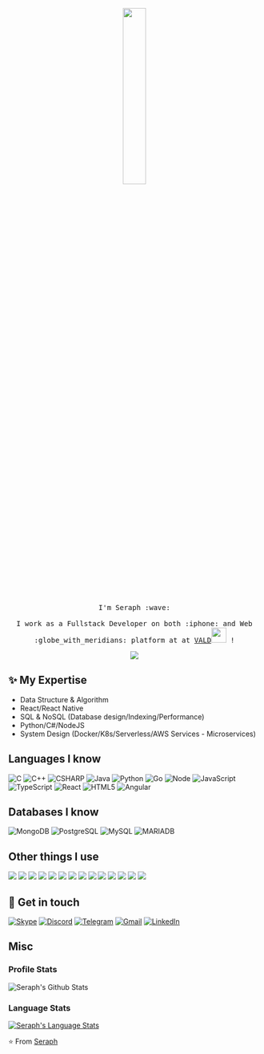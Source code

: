 <p align="center">
  <img src="https://media.giphy.com/media/MeJgB3yMMwIaHmKD4z/giphy.gif" width="30%">
  <br><br>
  <samp>
    I'm Seraph :wave:
    <br><br>
    I work as a Fullstack Developer on both :iphone: and Web :globe_with_meridians: platform at at <a href="https://valdperformance.com">VALD</a><img src="https://media.giphy.com/media/WUlplcMpOCEmTGBtBW/giphy.gif" width="30"> !
  </samp>
</p>

<!-- retro visitor counter -->  
<p align="center">   
  <img src="https://profile-counter.glitch.me/{tdkseraph}/count.svg" />  
</p>  

## ✨ My Expertise
- Data Structure & Algorithm
- React/React Native
- SQL & NoSQL (Database design/Indexing/Performance)
- Python/C#/NodeJS
- System Design (Docker/K8s/Serverless/AWS Services - Microservices)

## Languages I know
![C](https://img.shields.io/badge/-C-000000?style=flat&logo=c)
![C++](https://img.shields.io/badge/-C++-000000?style=flat&logo=c%2B%2B)
![CSHARP](https://img.shields.io/badge/CSharp-000000?style=flat&logo=c%20sharp)
![Java](https://img.shields.io/badge/-Java-000000?style=flat&logo=java)
![Python](https://img.shields.io/badge/-Python-000000?style=flat&logo=python)
![Go](https://img.shields.io/badge/-GO-000000?style=flat&logo=go)
![Node](https://img.shields.io/badge/-NODEJS-000000?style=flat&logo=node.js)
![JavaScript](https://img.shields.io/badge/-JavaScript-000000?style=flat&logo=javascript)
![TypeScript](https://img.shields.io/badge/-TypeScript-000000?style=flat&logo=typescript)
![React](https://img.shields.io/badge/-React-000000?style=flat&logo=react)
![HTML5](https://img.shields.io/badge/-HTML5-000000?style=flat&logo=html5)
![Angular](https://img.shields.io/badge/-ANGULAR-000000?style=flat&logo=angular)

## Databases I know
![MongoDB](https://img.shields.io/badge/-MongoDB-000000?style=flat&logo=MongoDB)
![PostgreSQL](https://img.shields.io/badge/-POSTGRESQL-000000?style=flat&logo=postgresql)
![MySQL](https://img.shields.io/badge/-MYSQL-000000?style=flat&logo=mysql)
![MARIADB](https://img.shields.io/badge/-MARIADB-000000?style=flat&logo=mariadb)

## Other things I use
<p>
  <img src="https://img.shields.io/badge/docker%20-%230db7ed.svg?&style=for-the-badge&logo=docker&logoColor=white"/>
  <img src="https://img.shields.io/badge/kubernetes%20-%23326ce5.svg?&style=for-the-badge&logo=kubernetes&logoColor=white"/>
  <img src="https://img.shields.io/badge/ansible%20-%231A1918.svg?&style=for-the-badge&logo=ansible&logoColor=white"/>
  <img src="https://img.shields.io/badge/TensorFlow%20-%23FF6F00.svg?&style=for-the-badge&logo=TensorFlow&logoColor=white" />
  <img src="https://img.shields.io/badge/pandas%20-%23150458.svg?&style=for-the-badge&logo=pandas&logoColor=white" />
  <img src="https://img.shields.io/badge/jenkins%20-%232C5263.svg?&style=for-the-badge&logo=jenkins&logoColor=white"/>
  <img src="https://img.shields.io/badge/nginx%20-%23009639.svg?&style=for-the-badge&logo=nginx&logoColor=white"/>
  <img src="https://img.shields.io/badge/azure%20-%230072C6.svg?&style=for-the-badge&logo=azure-devops&logoColor=white"/>
  <img src="https://img.shields.io/badge/AWS%20-%23FF9900.svg?&style=for-the-badge&logo=amazon-aws&logoColor=white"/>
  <img src="https://img.shields.io/badge/gitlab%20-%23181717.svg?&style=for-the-badge&logo=gitlab&logoColor=white"/>
  <img src="https://img.shields.io/badge/git%20-%23F05033.svg?&style=for-the-badge&logo=git&logoColor=white"/>
  <img src="https://img.shields.io/badge/github%20-%23121011.svg?&style=for-the-badge&logo=github&logoColor=white"/>
  <img src="https://img.shields.io/badge/github%20-%23121011.svg?&style=for-the-badge&logo=github&logoColor=white"/>
  <img src="https://img.shields.io/badge/adobe%20-%23FF0000.svg?&style=for-the-badge&logo=adobe&logoColor=white"/>
 </p>

## 💌 Get in touch

[![Skype](https://img.shields.io/badge/-SKYPE-00aff0?style=for-the-badge&logo=skype&logoColor=white)](https://t.me/sephiroth_trandangkhoa)
[![Discord](https://img.shields.io/badge/-DISCORD-99aab5?style=for-the-badge&logo=discord&logoColor=white)](https://discord.com/channels/@seraphtdk#2598)
[![Telegram](https://img.shields.io/badge/-TELEGRAM-2CA5E0?style=for-the-badge&logo=telegram&logoColor=white)](https://t.me/seraphtdk)
[![Gmail](https://img.shields.io/badge/-GMAIL-D14836?style=for-the-badge&logo=gmail&logoColor=white)](mailto:sephiroth.tdk@gmail.com)
[![LinkedIn](https://img.shields.io/badge/-LINKEDIN-0077B5?style=for-the-badge&logo=linkedin&logoColor=white)](https://www.linkedin.com/in/tran-seraph/)

## Misc
### Profile Stats
![Seraph's Github Stats](https://github-readme-stats.vercel.app/api?username=tdkseraph&show_icons=true&count_private=true&theme=solarized-dark)

### Language Stats
[![Seraph's Language Stats](https://github-readme-stats.vercel.app/api/top-langs/?username=tdkseraph&count_private=true&layout=compact&theme=solarized-dark)](https://github.com/tdkseraph)


⭐️ From [Seraph](https://www.linkedin.com/in/tran-seraph/)
